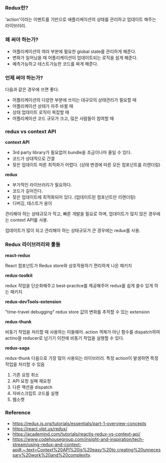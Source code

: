 ### Redux란?
'action'이라는 이벤트를 기반으로  애플리케이션의 상태를 관리하고 업데이트 해주는 라이브러리. 

### 왜 써야 하는가?

- 어플리케이션의 여러 부분에 필요한 global state를 관리하게 해준다.
- 변화가 일어났을 때 어플리케이션이 업데이트되는 로직을 쉽게 해준다.
- 예측가능하고 테스트가능한 코드를 짜게 해준다.

### 언제 써야 하는가?

다음과 같은 경우에 쓰면 좋다.

- 어플리케이션의 다양한 부분에 쓰이는 대규모의 상태관리가 필요할 때
- 어플리케이션 상태가 자주 바뀔 때
- 상태 업데이트 로직이 복잡할 때
- 어플리케이션 코드 규모가 크고, 많은 사람들이 참여할 때

### redux vs context API
**context API**
- 3rd party library가 필요없어 bundle을 조금이나마 줄일 수 있다.
- 코드가 상대적으로 간결
- 잦은 업데이트 따른 최적화가 어렵다. (상태 변경에 따른 모든 컴포넌트를 리렌더링)

**redux**
- 부가적인 라이브러리가 필요하다.
- 코드가 길어진다.
- 잦은 업데이트에 최적화되어 있다. (업데이트된 컴포넌트만 리렌더링)
- 디버깅, 테스트가 용이

관리해야 하는 상태규모가 작고, 빠른 개발을 필요로 하며, 업데이트가 많지 않은 경우에는 context API를 사용.

업데이트가 많이 되고 관리해야 하는 상태규모가 큰 경우에는 redux를 사용.

### Redux 라이브러리와 툴들

**react-redux**

React 컴포넌트가 Redux store와 상호작용하기 편리하게 나온 패키지

**redux-toolkit**

redux  작업을 단순화해주고 best-pracitce를 제공해주어 redux를 쉽게 쓸수 있게 하는 패키지

**redux-devTools-extension**

"time-travel debugging" redux store 값의 변화를 추적할 수 있는 extension

**redux-thunk**

비동기 작업을 처리할 때 사용하는 미들웨어. 
action 객체가 아닌 함수를 dispatch하여 actino을 reducer로 넘기기 이전에 비동기 작업을 실행할 수 있다.

**redux-saga**

redux-thunk 다음으로 가장 많이 사용되는 라이브러리.
특정 action이 발생하면 특정 작업을 처리할 수 있음 
1. 기존 요청 취소
2. API 요청 실패 재요청
3. 다른 액션을 dispatch
4. 자바스크립트 코드를 실행
5. 웹소켓




### Reference
* https://redux.js.org/tutorials/essentials/part-1-overview-concepts
* https://react.vlpt.us/redux/
* https://academind.com/tutorials/reactjs-redux-vs-context-api/
* https://www.codehousegroup.com/insight-and-inspiration/tech-stream/using-redux-and-context-api#:~:text=Context%20API%20is%20easy%20to,creating%20unnecessary%20work%20and%20complexity.
